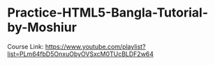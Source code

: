 # Practice-HTML5-Bangla-Tutorial-by-Moshiur
Course Link: https://www.youtube.com/playlist?list=PLm64fbD5OnxuObyOVSxcM0TUcBLDF2w64
